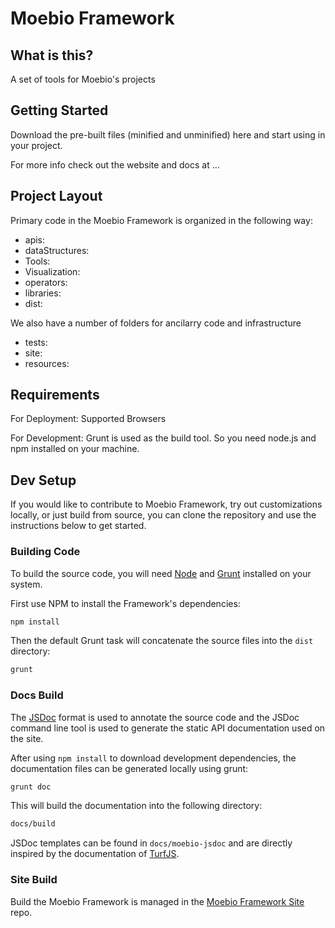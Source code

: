 # Moebio Framework

## What is this?

A set of tools for Moebio's projects

## Getting Started

Download the pre-built files (minified and unminified) here and start using in your project.

For more info check out the website and docs at ...

## Project Layout

Primary code in the Moebio Framework is organized in the following way:

  * apis:
  * dataStructures:
  * Tools:
  * Visualization:
  * operators:
  * libraries:
  * dist:


We also have a number of folders for ancilarry code and infrastructure

  * tests:
  * site:
  * resources:



## Requirements

For Deployment: Supported Browsers

For Development: Grunt is used as the build tool. So you need node.js and npm installed on your machine.

## Dev Setup

If you would like to contribute to Moebio Framework, try out customizations locally, or just build from source, you can clone the repository and use the instructions below to get started.

### Building Code

To build the source code, you will need [Node](https://nodejs.org/) and [Grunt](http://gruntjs.com/) installed on your system.

First use NPM to install the Framework's dependencies:

```bash
npm install
```

Then the default Grunt task will concatenate the source files into the `dist` directory:

```bash
grunt
```


### Docs Build

The [JSDoc](http://usejsdoc.org/) format is used to annotate the source code and the JSDoc command line tool is used to generate the static API documentation used on the site.

After using `npm install` to download development dependencies, the documentation files can be generated locally using grunt:

```bash
grunt doc
```

This will build the documentation into the following directory:

```bash
docs/build
```

JSDoc templates can be found in `docs/moebio-jsdoc` and are directly inspired by the documentation of [TurfJS](http://turfjs.org/).

### Site Build

Build the Moebio Framework is managed in the [Moebio Framework Site](https://github.com/bocoup/moebio_framework_site) repo.
